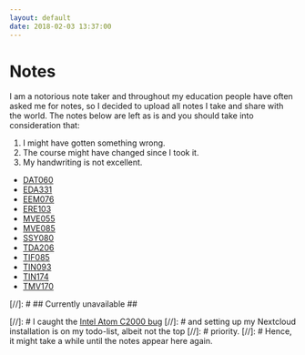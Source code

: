 ```yaml
---
layout: default
date: 2018-02-03 13:37:00
---
```


# Notes #

I am a notorious note taker and throughout my education people have often asked
me for notes, so I decided to upload all notes I take and share with the world.
The notes below are left as is and you should take into consideration that:

 1. I might have gotten something wrong.
 2. The course might have changed since I took it.
 3. My handwriting is not excellent.

 * [DAT060]({{site.url}}/notes/DAT060_Complete_2016.pdf)
 * [EDA331]({{site.url}}/notes/EDA331_Complete_2014.pdf)
 * [EEM076]({{site.url}}/notes/EEM076_Complete_2014.pdf)
 * [ERE103]({{site.url}}/notes/ERE103_Complete_2015.pdf)
 * [MVE055]({{site.url}}/notes/MVE055_Complete_2014.pdf)
 * [MVE085]({{site.url}}/notes/MVE085_Complete_2015.pdf)
 * [SSY080]({{site.url}}/notes/SSY080_Complete_2015.pdf)
 * [TDA206]({{site.url}}/notes/TDA206_Complete_2016.pdf)
 * [TIF085]({{site.url}}/notes/TIF085_Complete_2014.pdf)
 * [TIN093]({{site.url}}/notes/TIN093_Complete_2016.pdf)
 * [TIN174]({{site.url}}/notes/TIN174_Complete_2016.pdf)
 * [TMV170]({{site.url}}/notes/TMV170_Complete_2013.pdf)



[//]: # ## Currently unavailable ##

[//]: # I caught the [Intel Atom C2000 bug](https://www.theregister.co.uk/2017/02/06/cisco_intel_decline_to_link_product_warning_to_faulty_chip/)
[//]: # and setting up my Nextcloud installation is on my todo-list, albeit not the top
[//]: # priority.
[//]: # Hence, it might take a while until the notes appear here again.


